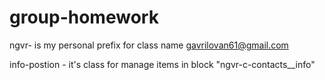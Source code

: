 # group-homework

ngvr- is my personal prefix for class name gavrilovan61@gmail.com

info-postion - it's class for manage items in block "ngvr-c-contacts\_\_info"
